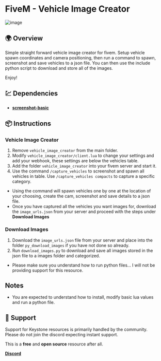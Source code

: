 # FiveM - Vehicle Image Creator

![image](https://github.com/CaseIRL/fivem_vehicle_image_creator/assets/90377400/cf6fd942-0e26-4cd9-a834-1d5cb26337c6)

## 🌍 Overview

Simple straight forward vehicle image creator for fivem.
Setup vehicle spawn coordinates and camera positioning, then run a command to spawn, screenshot and save vehicles to a json file.
You can then use the include python script to download and store all of the images.

Enjoy!

## 💹 Dependencies

- **[screenshot-basic](https://github.com/citizenfx/screenshot-basic)**

## 📦 Instructions

### Vehicle Image Creator

1. Remove `vehicle_image_creator` from the main folder.
2. Modify `vehicle_image_creator/client.lua` to change your settings and add your webhook, these settings are below the vehicles table.
3. Add the folder `vehicle_image_creator` into your fivem server and start it.
4. Use the command `/capture_vehicles` to screenshot and spawn all vehicles in table. Use `/capture_vehicles compacts` to capture a specific category.

- Using the command will spawn vehicles one by one at the location of your choosing, create the cam, screenshot and save details to a json file.
- Once you have captured all the vehicles you want images for, download the `image_urls.json` from your server and proceed with the steps under **Download Images**

### Download Images

1. Download the `image_urls.json` file from your server and place into the folder `py_download_images` if you have not done so already.
2. Run `download_images.py` to download and save all images stored in the json file to a images folder and categorized.

- Please make sure you understand how to run python files... I will not be providing support for this resource.

## Notes

- You are expected to understand how to install, modify basic lua values and run a python file.

## 📩 Support

Support for Keystone resources is primarily handled by the community.
Please do not join the discord expecting instant support. 

This is a **free** and **open source** resource after all. 

**[Discord](https://discord.gg/SjNhQV2YeN)**
